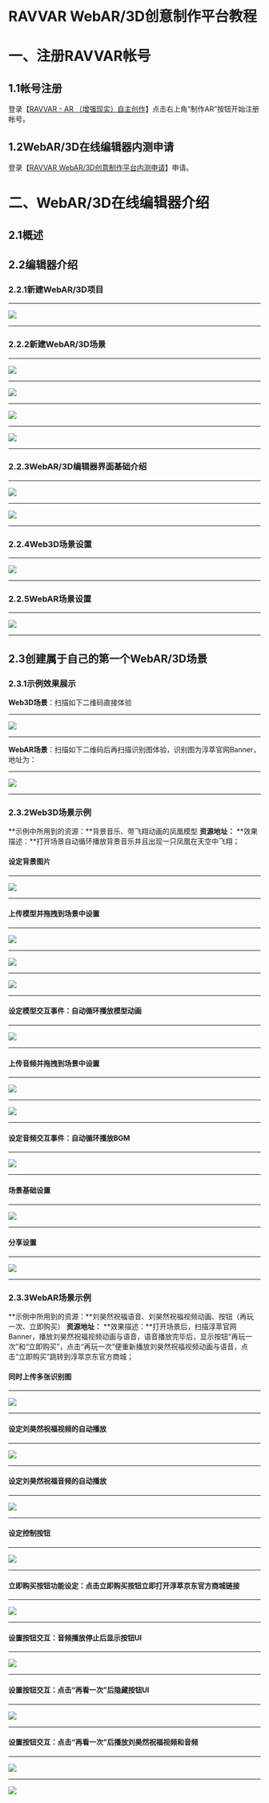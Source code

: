 # RAVVAR WebAR/3D创意制作平台教程
# 一、注册RAVVAR帐号
## 1.1帐号注册
登录【[RAVVAR - AR （增强现实）自主创作](https://www.ravvar.cn)】点击右上角“制作AR”按钮开始注册帐号。
## 1.2WebAR/3D在线编辑器内测申请
登录【[RAVVAR WebAR/3D创意制作平台内测申请](https://labs.darseek.com/apply)】申请。

# 二、WebAR/3D在线编辑器介绍
## 2.1概述
## 2.2编辑器介绍
### 2.2.1新建WebAR/3D项目
- - - -
![](img/N1.png)
- - - -

### 2.2.2新建WebAR/3D场景
- - - -
![](img/N2.png)
- - - -
![](img/N3.png)
- - - -
![](img/N4.png)
- - - -
![](img/N5.png)
- - - -
### 2.2.3WebAR/3D编辑器界面基础介绍
- - - -
![](img/N6.png)
- - - -
![](img/N7.png)
- - - -
### 2.2.4Web3D场景设置
- - - -
![](img/N8.png)
- - - -
### 2.2.5WebAR场景设置
- - - -
![](img/N9.png)
- - - -
## 2.3创建属于自己的第一个WebAR/3D场景
### 2.3.1示例效果展示
**Web3D场景**：扫描如下二维码直接体验
- - - -
![](img/Phoenix_QR.png)
- - - -
**WebAR场景**：扫描如下二维码后再扫描识别图体验，识别图为淳萃官网Banner，地址为：
- - - -
![](img/DOUX_QR.png)

- - - -
### 2.3.2Web3D场景示例
**示例中所用到的资源：**背景音乐、带飞翔动画的凤凰模型
**资源地址：**
**效果描述：**打开场景自动循环播放背景音乐并且出现一只凤凰在天空中飞翔；
#### 设定背景图片
- - - -
![](img/N10.png)
- - - -
#### 上传模型并拖拽到场景中设置
- - - -
![](img/N11.png)
- - - -
![](img/N12.png)
- - - -
![](img/N13.png)
- - - -
#### 设定模型交互事件：自动循环播放模型动画
- - - -
![](img/N14.png)
- - - -
#### 上传音频并拖拽到场景中设置
- - - -
![](img/N15.png)
- - - -
![](img/N16.png)
- - - -
#### 设定音频交互事件：自动循环播放BGM
- - - -
![](img/N17.png)
- - - -
#### 场景基础设置
- - - -
![](img/N18.png)
- - - -
#### 分享设置
- - - -
![](img/N19.png)
- - - -
### 2.3.3WebAR场景示例
**示例中所用到的资源：**刘昊然祝福语音、刘昊然祝福视频动画、按钮（再玩一次、立即购买）
**资源地址：**
**效果描述：**打开场景后，扫描淳萃官网Banner，播放刘昊然祝福视频动画与语音，语音播放完毕后，显示按钮“再玩一次”和“立即购买”，点击“再玩一次”便重新播放刘昊然祝福视频动画与语音，点击“立即购买”跳转到淳萃京东官方商城；
#### 同时上传多张识别图
- - - -
![](img/N20.png)
- - - -
#### 设定刘昊然祝福视频的自动播放
- - - -
![](img/N21.png)
- - - -
#### 设定刘昊然祝福音频的自动播放
- - - -
![](img/N22.png)
- - - -
#### 设定控制按钮
- - - -
![](img/N23.png)
- - - -
#### 立即购买按钮功能设定：点击立即购买按钮立即打开淳萃京东官方商城链接
- - - -
![](img/N24.png)
- - - -
#### 设置按钮交互：音频播放停止后显示按钮UI
- - - -

![](img/N25.png)
- - - -
#### 设置按钮交互：点击“再看一次”后隐藏按钮UI
- - - -
![](img/N26.png)
- - - -
#### 设置按钮交互：点击“再看一次”后播放刘昊然祝福视频和音频
- - - -
![](img/N27.png)
- - - -
![](img/N28.png)